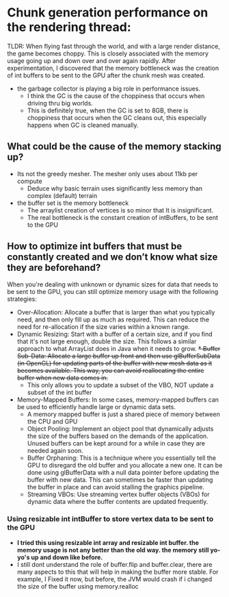 # Chunk generation performance on the rendering thread:
TLDR: When flying fast through the world, and with a large render distance, the game becomes choppy. This is closely associated with the memory usage going up and down over and over again rapidly. After experimentation, I discovered that the memory bottleneck was the creation of int buffers to be sent to the GPU after the chunk mesh was created.


* the garbage collector is playing a big role in performance issues.
    * I think the GC is the cause of the choppiness that occurs when driving thru big worlds.
    * This is definitely true, when the GC is set to 8GB, there is choppiness that occurs when the GC cleans out, this especially happens when GC is cleaned manually.

## What could be the cause of the memory stacking up?
* Its not the greedy mesher. The mesher only uses about 11kb per compute
    * Deduce why basic terrain uses significantly less memory than complex (default) terrain
* the buffer set is the memory bottleneck
    * The arraylist creation of vertices is so minor that It is insignificant.
    * The real bottleneck is the constant creation of intBuffers, to be sent to the GPU

## How to optimize int buffers that must be constantly created and we don’t know what size they are beforehand?
When you're dealing with unknown or dynamic sizes for data that needs to be sent to the GPU, you can still optimize memory usage with the following strategies:
* Over-Allocation: Allocate a buffer that is larger than what you typically need, and then only fill up as much as required. This can reduce the need for re-allocation if the size varies within a known range.
* Dynamic Resizing: Start with a buffer of a certain size, and if you find that it's not large enough, double the size. This follows a similar approach to what ArrayList does in Java when it needs to grow.
<s>* Buffer Sub-Data: Allocate a large buffer up front and then use glBufferSubData (in OpenGL) for updating parts of the buffer with new mesh data as it becomes available. This way, you can avoid reallocating the entire buffer when new data comes in.</s>
    * This only allows you to update a subset of the VBO, NOT update a subset of the int buffer
* Memory-Mapped Buffers: In some cases, memory-mapped buffers can be used to efficiently handle large or dynamic data sets.
    * A memory mapped buffer is just a shared piece of memory between the CPU and GPU
    * Object Pooling: Implement an object pool that dynamically adjusts the size of the buffers based on the demands of the application. Unused buffers can be kept around for a while in case they are needed again soon.
    * Buffer Orphaning: This is a technique where you essentially tell the GPU to disregard the old buffer and you allocate a new one. It can be done using glBufferData with a null data pointer before updating the buffer with new data. This can sometimes be faster than updating the buffer in place and can avoid stalling the graphics pipeline.
    * Streaming VBOs: Use streaming vertex buffer objects (VBOs) for dynamic data where the buffer contents are updated frequently.

### Using resizable int intBuffer to store vertex data to be sent to the GPU
* <b>I tried this using resizable int array and resizable int buffer. the memory usage is not any better than the old way. the memory still yo-yo's up and down like before.</b>
* I still dont understand the role of buffer.flip and buffer.clear, there are many aspects to this that will help in making the buffer more stable. For example, I Fixed it now, but before, the JVM would crash if i changed the size of the buffer using memory.realloc

